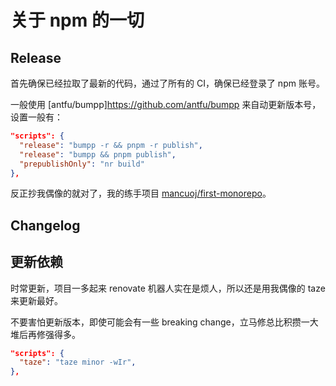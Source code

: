 # 关于 npm 的一切

## Release

首先确保已经拉取了最新的代码，通过了所有的 CI，确保已经登录了 npm 账号。

一般使用 [antfu/bumpp]https://github.com/antfu/bumpp 来自动更新版本号，设置一般有：

```json
"scripts": {
  "release": "bumpp -r && pnpm -r publish",
  "release": "bumpp && pnpm publish",
  "prepublishOnly": "nr build"
},
```

反正抄我偶像的就对了，我的练手项目 [mancuoj/first-monorepo](https://github.com/mancuoj/first-monorepo)。

## Changelog



## 更新依赖

时常更新，项目一多起来 renovate 机器人实在是烦人，所以还是用我偶像的 taze 来更新最好。

不要害怕更新版本，即使可能会有一些 breaking change，立马修总比积攒一大堆后再修强得多。

```json
"scripts": {
  "taze": "taze minor -wIr",
},
```
